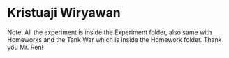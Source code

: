 # Kristuaji Wiryawan
Note: All the experiment is inside the Experiment folder, also same with Homeworks and the Tank War which is inside the Homework folder. Thank you Mr. Ren!
